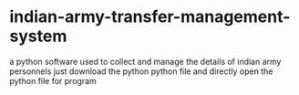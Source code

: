 # indian-army-transfer-management-system

a python software used to collect and manage the details of indian army personnels
just download the python python file and directly open the python file for program

